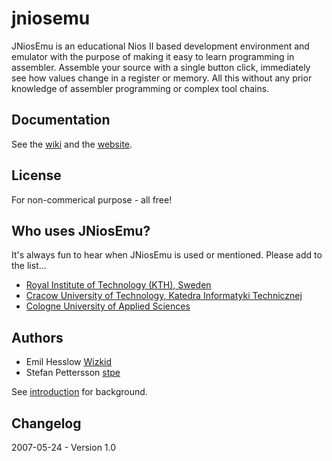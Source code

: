 jniosemu
========

JNiosEmu is an educational Nios II based development environment and emulator with the purpose of making it easy to learn programming in assembler. Assemble your source with a single button click, immediately see how values change in a register or memory. All this without any prior knowledge of assembler programming or complex tool chains.

## Documentation

See the [wiki](https://github.com/stpe/jniosemu/wiki) and the [website](http://stpe.github.com/jniosemu/).

## License

For non-commerical purpose - all free!

## Who uses JNiosEmu?

It's always fun to hear when JNiosEmu is used or mentioned. Please add to the list...

  * [Royal Institute of Technology (KTH), Sweden](http://www.ict.kth.se/courses/IS1200)
  * [Cracow University of Technology, Katedra Informatyki Technicznej](http://riad.usk.pk.edu.pl/~czarneck/rc/arch)
  * [Cologne University of Applied Sciences](http://prodo.fh-koeln.de/links/linkliste.php)

## Authors

* Emil Hesslow [Wizkid](https://github.com/wizkid)
* Stefan Pettersson [stpe](https://github.com/stpe)

See [introduction](https://github.com/stpe/jniosemu/wiki/Introduction) for background.

## Changelog

2007-05-24 - Version 1.0
